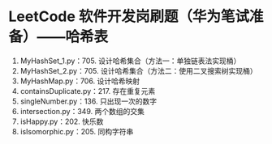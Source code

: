 # LeetCode 软件开发岗刷题（华为笔试准备）——哈希表
1. MyHashSet_1.py：705. 设计哈希集合（方法一：单独链表法实现桶）
2. MyHashSet_2.py：705. 设计哈希集合（方法二：使用二叉搜索树实现桶）
3. MyHashMap.py：706. 设计哈希映射
4. containsDuplicate.py：217. 存在重复元素
5. singleNumber.py：136. 只出现一次的数字
6. intersection.py：349. 两个数组的交集
7. isHappy.py：202. 快乐数
8. isIsomorphic.py：205. 同构字符串